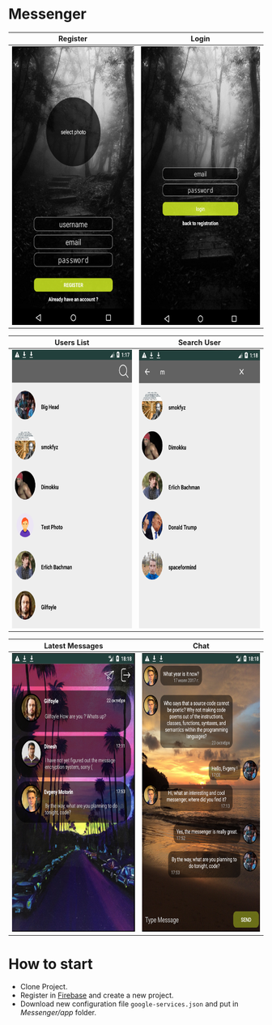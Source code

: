 # Messenger

Register | Login
:-------------:|:-------------:
<img src="https://github.com/Evgenijjjj/messenger-firebase/blob/master/screenshots/register_activity.png" width="309" height="550">|<img src="https://github.com/Evgenijjjj/messenger-firebase/blob/master/screenshots/login_activity.png" width="309" height="550">


Users List | Search User
:-------------:|:-------------:
<img src="https://github.com/Evgenijjjj/messenger-firebase/blob/master/screenshots/search_users_list.png" width="309" height="550">|<img src="https://github.com/Evgenijjjj/messenger-firebase/blob/master/screenshots/users_list2.png" width="309" height="550"> 
        
        
Latest Messages | Chat
:-------------:|:-------------:
<img src="https://github.com/Evgenijjjj/messenger-firebase/blob/master/screenshots/latest_messages_activity.png" width="309" height="550">|<img src="https://github.com/Evgenijjjj/messenger-firebase/blob/master/screenshots/chat.png" width="309" height="550">


# How to start
* Clone Project.
* Register in [Firebase](https://console.firebase.google.com/) and create a new project.
* Download new configuration file `google-services.json` and put in *Messenger/app* folder.

